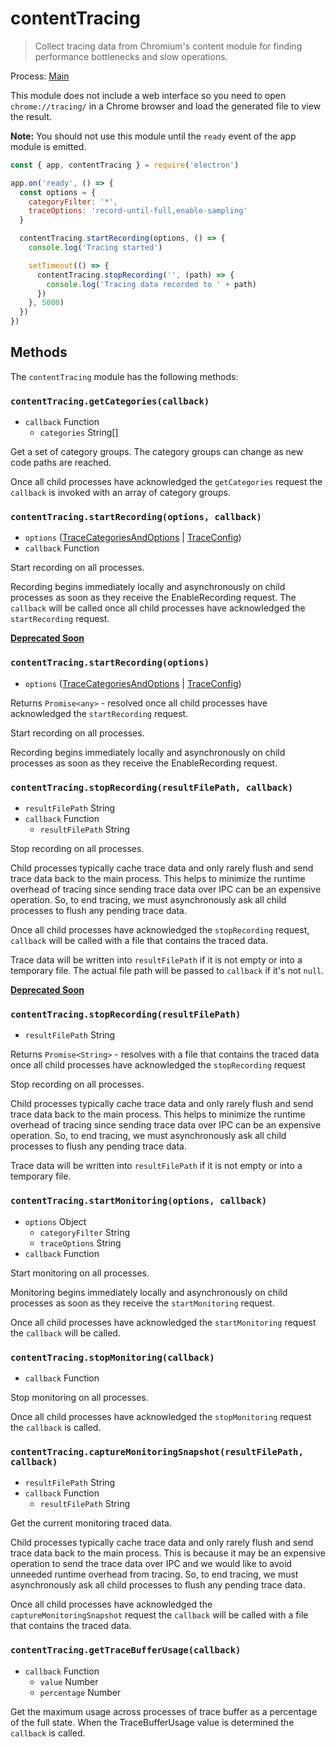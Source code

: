 # contentTracing

> Collect tracing data from Chromium's content module for finding performance
bottlenecks and slow operations.

Process: [Main](../glossary.md#main-process)

This module does not include a web interface so you need to open
`chrome://tracing/` in a Chrome browser and load the generated file to view the
result.

**Note:** You should not use this module until the `ready` event of the app
module is emitted.


```javascript
const { app, contentTracing } = require('electron')

app.on('ready', () => {
  const options = {
    categoryFilter: '*',
    traceOptions: 'record-until-full,enable-sampling'
  }

  contentTracing.startRecording(options, () => {
    console.log('Tracing started')

    setTimeout(() => {
      contentTracing.stopRecording('', (path) => {
        console.log('Tracing data recorded to ' + path)
      })
    }, 5000)
  })
})
```

## Methods

The `contentTracing` module has the following methods:

### `contentTracing.getCategories(callback)`

* `callback` Function
  * `categories` String[]

Get a set of category groups. The category groups can change as new code paths
are reached.

Once all child processes have acknowledged the `getCategories` request the
`callback` is invoked with an array of category groups.

### `contentTracing.startRecording(options, callback)`

* `options` ([TraceCategoriesAndOptions](structures/trace-categories-and-options.md) | [TraceConfig](structures/trace-config.md))
* `callback` Function

Start recording on all processes.

Recording begins immediately locally and asynchronously on child processes
as soon as they receive the EnableRecording request. The `callback` will be
called once all child processes have acknowledged the `startRecording` request.

**[Deprecated Soon](promisification.md)**

### `contentTracing.startRecording(options)`

* `options` ([TraceCategoriesAndOptions](structures/trace-categories-and-options.md) | [TraceConfig](structures/trace-config.md))

Returns `Promise<any>` - resolved once all child processes have acknowledged the `startRecording` request.

Start recording on all processes.

Recording begins immediately locally and asynchronously on child processes
as soon as they receive the EnableRecording request.

### `contentTracing.stopRecording(resultFilePath, callback)`

* `resultFilePath` String
* `callback` Function
  * `resultFilePath` String

Stop recording on all processes.

Child processes typically cache trace data and only rarely flush and send
trace data back to the main process. This helps to minimize the runtime overhead
of tracing since sending trace data over IPC can be an expensive operation. So,
to end tracing, we must asynchronously ask all child processes to flush any
pending trace data.

Once all child processes have acknowledged the `stopRecording` request,
`callback` will be called with a file that contains the traced data.

Trace data will be written into `resultFilePath` if it is not empty or into a
temporary file. The actual file path will be passed to `callback` if it's not
`null`.

**[Deprecated Soon](promisification.md)**

### `contentTracing.stopRecording(resultFilePath)`

* `resultFilePath` String

Returns `Promise<String>` - resolves with a file that contains the traced data once all child processes have acknowledged the `stopRecording` request

Stop recording on all processes.

Child processes typically cache trace data and only rarely flush and send
trace data back to the main process. This helps to minimize the runtime overhead
of tracing since sending trace data over IPC can be an expensive operation. So,
to end tracing, we must asynchronously ask all child processes to flush any
pending trace data.

Trace data will be written into `resultFilePath` if it is not empty or into a
temporary file.

### `contentTracing.startMonitoring(options, callback)`

* `options` Object
  * `categoryFilter` String
  * `traceOptions` String
* `callback` Function

Start monitoring on all processes.

Monitoring begins immediately locally and asynchronously on child processes as
soon as they receive the `startMonitoring` request.

Once all child processes have acknowledged the `startMonitoring` request the
`callback` will be called.

### `contentTracing.stopMonitoring(callback)`

* `callback` Function

Stop monitoring on all processes.

Once all child processes have acknowledged the `stopMonitoring` request the
`callback` is called.

### `contentTracing.captureMonitoringSnapshot(resultFilePath, callback)`

* `resultFilePath` String
* `callback` Function
  * `resultFilePath` String

Get the current monitoring traced data.

Child processes typically cache trace data and only rarely flush and send
trace data back to the main process. This is because it may be an expensive
operation to send the trace data over IPC and we would like to avoid unneeded
runtime overhead from tracing. So, to end tracing, we must asynchronously ask
all child processes to flush any pending trace data.

Once all child processes have acknowledged the `captureMonitoringSnapshot`
request the `callback` will be called with a file that contains the traced data.


### `contentTracing.getTraceBufferUsage(callback)`

* `callback` Function
  * `value` Number
  * `percentage` Number

Get the maximum usage across processes of trace buffer as a percentage of the
full state. When the TraceBufferUsage value is determined the `callback` is
called.
